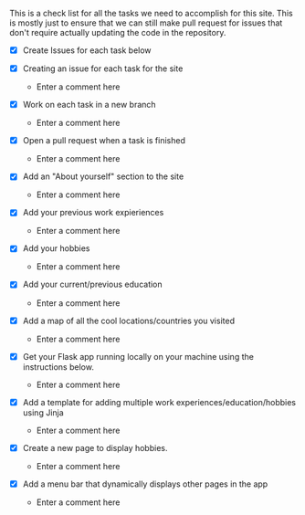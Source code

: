 This is a check list for all the tasks we need to accomplish for this site.
This is mostly just to ensure that we can still make pull request for issues that don't require actually updating the code in the repository.

- [x] Create Issues for each task below

-[x] Creating an issue for each task for the site
     - Enter a comment here <br/>
-[x] Work on each task in a new branch
     - Enter a comment here <br/>
-[x] Open a pull request when a task is finished
     - Enter a comment here <br/>
-[x] Add an "About yourself" section to the site
     - Enter a comment here <br/>
-[x] Add your previous work expieriences
     - Enter a comment here <br/>
-[x] Add your hobbies
     - Enter a comment here <br/>
-[x] Add your current/previous education
     - Enter a comment here <br/>
-[x] Add a map of all the cool locations/countries you visited
     - Enter a comment here <br/>
-[x] Get your Flask app running locally on your machine using the instructions below.
     - Enter a comment here <br/>
-[x] Add a template for adding multiple work experiences/education/hobbies using Jinja
     - Enter a comment here <br/>
-[x] Create a new page to display hobbies.
     - Enter a comment here <br/>
-[x] Add a menu bar that dynamically displays other pages in the app
     - Enter a comment here <br/>
 

